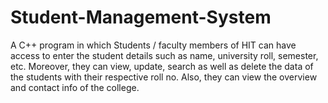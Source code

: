 # Student-Management-System
A C++ program in which Students / faculty members of HIT can have access to enter the student details such as name, university roll, semester, etc. Moreover, they can view, update, search as well as delete the data of the students with their respective roll no. Also, they can view the overview and contact info of the college.
